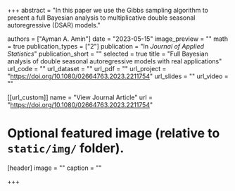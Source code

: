 +++
abstract = "In this paper we use the Gibbs sampling algorithm to present a full Bayesian analysis to multiplicative double seasonal autoregressive (DSAR) models."

authors = ["Ayman A. Amin"]
date = "2023-05-15"
image_preview = ""
math = true
publication_types = ["2"]
publication = "In *Journal of Applied Statistics*"
publication_short = ""
selected = true
title = "Full Bayesian analysis of double seasonal autoregressive models with real applications"
url_code = ""
url_dataset = ""
url_pdf = ""
url_project = "https://doi.org/10.1080/02664763.2023.2211754"
url_slides = ""
url_video = ""

[[url_custom]]
name = "View Journal Article"
url = "https://doi.org/10.1080/02664763.2023.2211754"

# Optional featured image (relative to `static/img/` folder).
[header]
image = ""
caption = ""

+++
